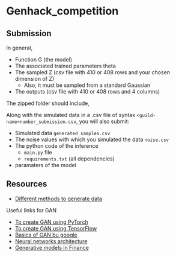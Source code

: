 # Genhack_competition

## Submission

In general,

- Function G (the model)
- The associated trained parameters theta
- The sampled Z (csv file with 410 or 408 rows and your chosen dimension of Z)
    - Also, it must be sampled from a standard Gaussian
- The outputs (csv file with 410 or 408 rows and 4 columns)


The zipped folder should include,

Along with the simulated data in a .csv file of syntax ``<guild-name>number_submission.csv``, you will also submit:

- Simulated data ``generated_samples.csv``
- The noise values with which you simulated the data ``noise.csv``
- The python code of the inference
    - ``main.py`` file
    - ``requirements.txt`` (all dependencies)
- paramaters of the model


## Resources

- [Different methods to generate data](https://analyticsindiamag.com/7-types-of-generative-models-for-your-next-machine-learning-project/)


Useful links for GAN

- [To create GAN using PyTorch](https://realpython.com/generative-adversarial-networks/)
- [To create GAN using TensorFlow](https://www.codemotion.com/magazine/dev-hub/machine-learning-dev/how-to-build-a-gan-in-python/)
- [Basics of GAN bu google](https://developers.google.com/machine-learning/gan/gan_structure)
- [Neural networks architecture](https://machinelearningmastery.com/how-to-configure-the-number-of-layers-and-nodes-in-a-neural-network/)
- [Generative models in Finance](https://towardsdatascience.com/synthesis-of-tabular-financial-data-using-generative-algorithms-e90415f889ba)
